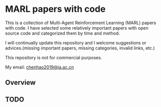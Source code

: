 # MARL papers with code
This is a collection of Multi-Agent Reinforcement Learning (MARL) papers with code. I have selected some relatively important papers with open source code and categorized them by time and method.

I will continually update this repository and I welcome suggestions or advices.(missing important papers, missing categories, invalid links, etc.)

This repository is not for commercial purposes.

My email: chenhao2019@ia.ac.cn

## Overview




## TODO



